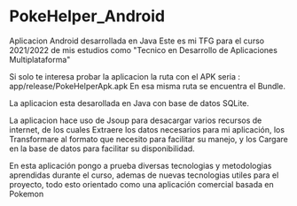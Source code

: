 # PokeHelper_Android
Aplicacion Android desarrollada en Java 
Este es mi TFG para el curso 2021/2022 de mis estudios como "Tecnico en Desarrollo de Aplicaciones Multiplataforma"

Si solo te interesa probar la aplicacion la ruta con el APK seria : app/release/PokeHelperApk.apk
En esa misma ruta se encuentra el Bundle.

La aplicacion esta desarollada en Java con base de datos SQLite.

La aplicacion hace uso de Jsoup para desacargar varios recursos de internet, de los cuales
Extraere los datos necesarios para mi aplicación, los Transformare al formato que necesito 
para facilitar su manejo, y los Cargare en la base de datos para facilitar su disponibilidad.

En esta aplicación pongo a prueba diversas tecnologias y metodologias aprendidas durante el 
curso, ademas de nuevas tecnologias utiles para el proyecto, todo esto orientado como una 
aplicación comercial basada en Pokemon
